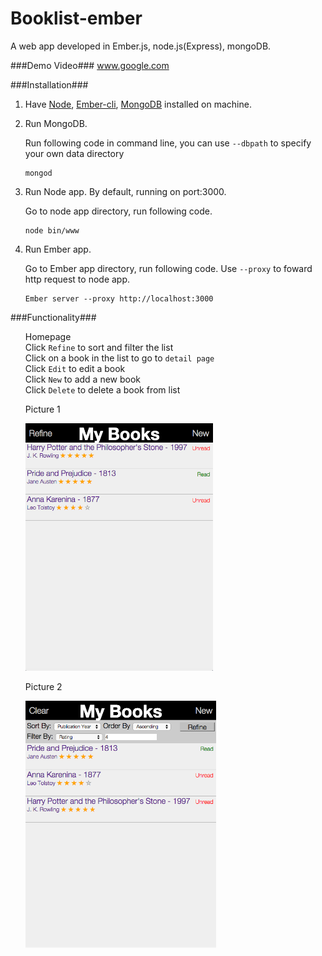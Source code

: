 # Booklist-ember
A web app developed in Ember.js, node.js(Express), mongoDB. 

###Demo Video###
www.google.com

###Installation###
1. Have [Node](https://nodejs.org/en/), [Ember-cli](http://ember-cli.com/user-guide/), [MongoDB](https://docs.mongodb.org/manual/installation/) installed on machine.
2. Run MongoDB.

    Run following code in command line, you can use `--dbpath` to specify your own data directory
    ```
    mongod
    ```
3. Run Node app. By default, running on port:3000.

    Go to node app directory, run following code.
    ```
    node bin/www
    ```
4. Run Ember app.

    Go to Ember app directory, run following code. Use `--proxy` to foward http request to node app.
    ```
    Ember server --proxy http://localhost:3000
    ```
    
###Functionality###
- Homepage
- Click `Refine` to sort and filter the list
- Click on a book in the list to go to `detail page`
- Click `Edit` to edit a book
- Click `New` to add a new book
- Click `Delete` to delete a book from list

<style>
    ul {
        list-style: none;
        text-decorate: none;
    }
</style>

<ul>
    <li>
        <p>Picture 1</p>
        <img src="demo-imgs/Screen%20Shot%202016-03-26%20at%204.14.50%20PM.png" alt="Homepage" width="300px"/>
    </li>
    <li>
        <p>Picture 2</p>
        <img src="demo-imgs/Screen Shot 2016-03-26 at 4.21.24 PM.png" alt="Homepage" width="305px"/>
    </li>
</ul>



